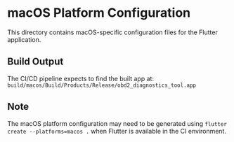 # macOS Platform Configuration

This directory contains macOS-specific configuration files for the Flutter application.

## Build Output

The CI/CD pipeline expects to find the built app at: `build/macos/Build/Products/Release/obd2_diagnostics_tool.app`

## Note

The macOS platform configuration may need to be generated using `flutter create --platforms=macos .` when Flutter is available in the CI environment.